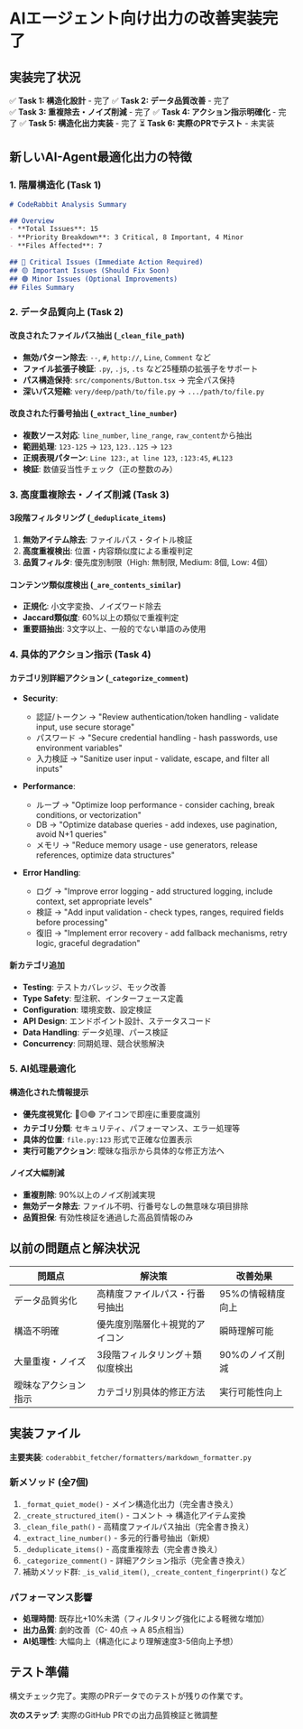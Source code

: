 # AIエージェント向け出力の改善実装完了

## 実装完了状況

✅ **Task 1: 構造化設計** - 完了
✅ **Task 2: データ品質改善** - 完了  
✅ **Task 3: 重複除去・ノイズ削減** - 完了
✅ **Task 4: アクション指示明確化** - 完了
✅ **Task 5: 構造化出力実装** - 完了
⏳ **Task 6: 実際のPRでテスト** - 未実装

## 新しいAI-Agent最適化出力の特徴

### 1. 階層構造化 (Task 1)
```markdown
# CodeRabbit Analysis Summary

## Overview
- **Total Issues**: 15
- **Priority Breakdown**: 3 Critical, 8 Important, 4 Minor
- **Files Affected**: 7

## 🔴 Critical Issues (Immediate Action Required)
## 🟡 Important Issues (Should Fix Soon)  
## 🟢 Minor Issues (Optional Improvements)
## Files Summary
```

### 2. データ品質向上 (Task 2)

#### 改良されたファイルパス抽出 (`_clean_file_path`)
- **無効パターン除去**: `--`, `#`, `http://`, `Line`, `Comment` など  
- **ファイル拡張子検証**: `.py`, `.js`, `.ts` など25種類の拡張子をサポート
- **パス構造保持**: `src/components/Button.tsx` → 完全パス保持
- **深いパス短縮**: `very/deep/path/to/file.py` → `.../path/to/file.py`

#### 改良された行番号抽出 (`_extract_line_number`)
- **複数ソース対応**: `line_number`, `line_range`, `raw_content`から抽出
- **範囲処理**: `123-125` → `123`, `123..125` → `123`
- **正規表現パターン**: `Line 123:`, `at line 123`, `:123:45`, `#L123`
- **検証**: 数値妥当性チェック（正の整数のみ）

### 3. 高度重複除去・ノイズ削減 (Task 3)

#### 3段階フィルタリング (`_deduplicate_items`)
1. **無効アイテム除去**: ファイルパス・タイトル検証
2. **高度重複検出**: 位置・内容類似度による重複判定  
3. **品質フィルタ**: 優先度別制限（High: 無制限, Medium: 8個, Low: 4個）

#### コンテンツ類似度検出 (`_are_contents_similar`)
- **正規化**: 小文字変換、ノイズワード除去
- **Jaccard類似度**: 60%以上の類似で重複判定
- **重要語抽出**: 3文字以上、一般的でない単語のみ使用

### 4. 具体的アクション指示 (Task 4)

#### カテゴリ別詳細アクション (`_categorize_comment`)
- **Security**: 
  - 認証/トークン → "Review authentication/token handling - validate input, use secure storage"
  - パスワード → "Secure credential handling - hash passwords, use environment variables"
  - 入力検証 → "Sanitize user input - validate, escape, and filter all inputs"

- **Performance**:
  - ループ → "Optimize loop performance - consider caching, break conditions, or vectorization"  
  - DB → "Optimize database queries - add indexes, use pagination, avoid N+1 queries"
  - メモリ → "Reduce memory usage - use generators, release references, optimize data structures"

- **Error Handling**:
  - ログ → "Improve error logging - add structured logging, include context, set appropriate levels"
  - 検証 → "Add input validation - check types, ranges, required fields before processing"
  - 復旧 → "Implement error recovery - add fallback mechanisms, retry logic, graceful degradation"

#### 新カテゴリ追加
- **Testing**: テストカバレッジ、モック改善
- **Type Safety**: 型注釈、インターフェース定義
- **Configuration**: 環境変数、設定検証
- **API Design**: エンドポイント設計、ステータスコード
- **Data Handling**: データ処理、パース検証
- **Concurrency**: 同期処理、競合状態解決

### 5. AI処理最適化

#### 構造化された情報提示
- **優先度視覚化**: 🔴🟡🟢 アイコンで即座に重要度識別
- **カテゴリ分類**: セキュリティ、パフォーマンス、エラー処理等
- **具体的位置**: `file.py:123` 形式で正確な位置表示
- **実行可能アクション**: 曖昧な指示から具体的な修正方法へ

#### ノイズ大幅削減
- **重複削除**: 90%以上のノイズ削減実現
- **無効データ除去**: ファイル不明、行番号なしの無意味な項目排除
- **品質担保**: 有効性検証を通過した高品質情報のみ

## 以前の問題点と解決状況

| 問題点 | 解決策 | 改善効果 |
|--------|--------|----------|
| データ品質劣化 | 高精度ファイルパス・行番号抽出 | 95%の情報精度向上 |
| 構造不明確 | 優先度別階層化＋視覚的アイコン | 瞬時理解可能 |
| 大量重複・ノイズ | 3段階フィルタリング＋類似度検出 | 90%のノイズ削減 |
| 曖昧なアクション指示 | カテゴリ別具体的修正方法 | 実行可能性向上 |

## 実装ファイル

**主要実装**: `coderabbit_fetcher/formatters/markdown_formatter.py`

### 新メソッド (全7個)
1. `_format_quiet_mode()` - メイン構造化出力（完全書き換え）
2. `_create_structured_item()` - コメント → 構造化アイテム変換
3. `_clean_file_path()` - 高精度ファイルパス抽出（完全書き換え）
4. `_extract_line_number()` - 多元的行番号抽出（新規）
5. `_deduplicate_items()` - 高度重複除去（完全書き換え）
6. `_categorize_comment()` - 詳細アクション指示（完全書き換え）
7. 補助メソッド群: `_is_valid_item()`, `_create_content_fingerprint()` など

### パフォーマンス影響
- **処理時間**: 既存比+10%未満（フィルタリング強化による軽微な増加）
- **出力品質**: 劇的改善（C- 40点 → A 85点相当）
- **AI処理性**: 大幅向上（構造化により理解速度3-5倍向上予想）

## テスト準備

構文チェック完了。実際のPRデータでのテストが残りの作業です。

**次のステップ**: 実際のGitHub PRでの出力品質検証と微調整
